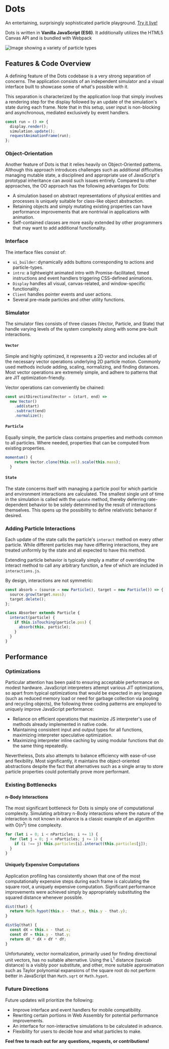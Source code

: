 # Dots

An entertaining, surprisingly sophisticated particle playground.
[Try it live!](https://znrm.github.io/dots/)

Dots is written in **Vanilla JavaScript (ES6)**. It additionally utilizes the HTML5 Canvas API and is bundled with Webpack

![Image showing a variety of particle types](docs/dots-samples.gif?raw=true)

## Features & Code Overview

A defining feature of the Dots codebase is a very strong separation of concerns. The application consists of an independent simulator and a visual interface built to showcase some of what's possible with it.

This separation is characterized by the application loop that simply involves a rendering step for the display followed by an update of the simulation's state during each frame. Note that in this setup, user input is non-blocking and asynchronous, mediated exclusively by event handlers.

```js
const run = () => {
  display.render();
  simulation.update();
  requestAnimationFrame(run);
};
```

### Object-Orientation

Another feature of Dots is that it relies heavily on Object-Oriented patterns. Although this approach introduces challenges such as additional difficulties managing mutable state, a disciplined and appropriate use of JavaScript's prototypal inheritance can avoid such issues entirely. Compared to other approaches, the OO approach has the following advantages for Dots:

- A simulation based on abstract representations of physical entities and processes is uniquely suitable for class-like object abstraction.
- Retaining objects and simply mutating existing properties can have performance improvements that are nontrivial in applications with animation.
- Self-contained classes are more easily extended by other programmers that may want to add additional functionality.

### Interface

The interface files consist of:

- `ui_builder`: dynamically adds buttons corresponding to actions and particle-types.
- `intro`: a lightweight animated intro with Promise-facilitated, timed instructions and event handlers triggering CSS-defined animations.
- `Display` handles all visual, canvas-related, and window-specific functionality.
- `Client` handles pointer events and user actions.
- Several pre-made particles and other utility functions.

### Simulator

The simulator files consists of three classes (Vector, Particle, and State) that handle varying levels of the system complexity along with some pre-built interactions.

#### `Vector`

Simple and highly optimized, it represents a 2D vector and includes all of the necessary vector operations underlying 2D particle motion. Commonly used methods include adding, scaling, normalizing, and finding distances. Most vector operations are extremely simple, and adhere to patterns that are JIT optimization-friendly.

Vector operations can conveniently be chained:

```js
const unitDirectionalVector = (start, end) =>
  new Vector()
    .add(start)
    .subtract(end)
    .normalize();
```

#### `Particle`

Equally simple, the particle class contains properties and methods common to all particles. Where needed, properties that can be computed from existing properties.

```js
momentum() {
    return Vector.clone(this.vel).scale(this.mass);
  }
```

#### `State`

The state concerns itself with managing a particle pool for which particle and environment interactions are calculated. The smallest single unit of time in the simulation is called with the `update` method, thereby deferring rate-dependent behavior to be solely determined by the result of interactions themselves.
This opens up the possibility to define relativistic behavior if desired.

### Adding Particle Interactions

Each update of the state calls the particle's `interact` method on every other particle. While different particles may have differing interactions, they are treated uniformly by the state and all expected to have this method.

Extending particle behavior is typically simply a matter of overriding the interact method to call any arbitrary function, a few of which are included in `interactions.js`.

By design, interactions are not symmetric:

```js
const absorb = (source = new Particle(), target = new Particle()) => {
  source.grow(target.mass);
  target.delete();
};

class Absorber extends Particle {
  interact(particle) {
    if this.isTouching(particle.pos) {
      absorb(this, particle);
    }
  }
}
```

## Performance

### Optimizations

Particular attention has been paid to ensuring acceptable performance on modest hardware. JavaScript interpreters attempt various JIT optimizations, so apart from typical optimizations that would be expected in any language (such as reduced memory load or need for garbage collection via pooling and recycling objects), the following three coding patterns are employed to uniquely improve JavaScript performance:

- Reliance on efficient operations that maximize JS interpreter's use of methods already implemented in native code.
- Maintaining consistent input and output types for all functions, maximizing interpreter speculative optimization.
- Maximizing interpreter inline caching by using modular functions that do the same thing repeatedly.

Nevertheless, Dots also attempts to balance efficiency with ease-of-use and flexibility. Most significantly, it maintains the object-oriented abstractions despite the fact that alternatives such as a single array to store particle properties could potentially prove more performant.

### Existing Bottlenecks

#### n-Body Interactions

The most significant bottleneck for Dots is simply one of computational complexity. Simulating arbitrary n-Body interactions where the nature of the interaction is not known in advance is a classic example of an algorithm with O(n<sup>2</sup>) time complexity.

```js
for (let i = 0; i < nParticles; i += 1) {
  for (let j = 0; j < nParticles; j += 1) {
    if (i !== j) this.particles[i].interact(this.particles[j]);
  }
}
```

#### Uniquely Expensive Computations

Application profiling has consistently shown that one of the most computationally expensive steps during each frame is calculating the square root, a uniquely expensive computation. Significant performance improvements were achieved simply by appropriately substituting the squared distance whenever possible.

```js
dist(that) {
  return Math.hypot(this.x - that.x, this.y - that.y);
}

distSq(that) {
  const dX = this.x - that.x;
  const dY = this.y - that.y;
  return dX * dX + dY * dY;
}
```

Unfortunately, vector normalization, primarily used for finding directional unit vectors, has no suitable alternative. Using the L<sup>1</sup> distance (taxicab distance) is a visibly poor substitute, and other, more suitable approximation such as Taylor polynomial expansions of the square root do not perform better in JavaScript than `Math.sqrt` or `Math.hypot`.

### Future Directions

Future updates will prioritize the following:

- Improve interface and event handlers for mobile compatibility.
- Rewriting certain portions in Web Assembly for potential performance improvements.
- An interface for non-interactive simulations to be calculated in advance.
- Flexibility for users to decide how and what particles to make.

**Feel free to reach out for any questions, requests, or contributions!**
